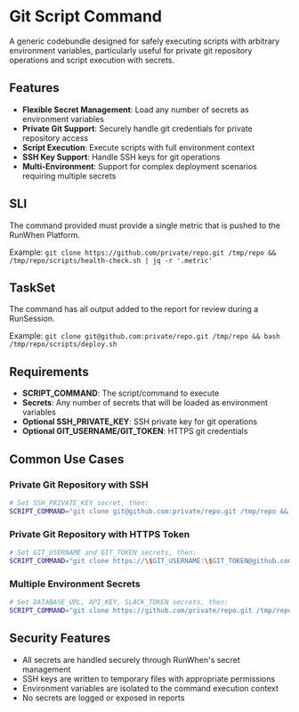 # Git Script Command
A generic codebundle designed for safely executing scripts with arbitrary environment variables, particularly useful for private git repository operations and script execution with secrets.

## Features
- **Flexible Secret Management**: Load any number of secrets as environment variables
- **Private Git Support**: Securely handle git credentials for private repository access
- **Script Execution**: Execute scripts with full environment context
- **SSH Key Support**: Handle SSH keys for git operations
- **Multi-Environment**: Support for complex deployment scenarios requiring multiple secrets

## SLI
The command provided must provide a single metric that is pushed to the RunWhen Platform. 

Example: `git clone https://github.com/private/repo.git /tmp/repo && /tmp/repo/scripts/health-check.sh | jq -r '.metric'`

## TaskSet
The command has all output added to the report for review during a RunSession. 

Example: `git clone git@github.com:private/repo.git /tmp/repo && bash /tmp/repo/scripts/deploy.sh`

## Requirements
- **SCRIPT_COMMAND**: The script/command to execute
- **Secrets**: Any number of secrets that will be loaded as environment variables
- **Optional SSH_PRIVATE_KEY**: SSH private key for git operations
- **Optional GIT_USERNAME/GIT_TOKEN**: HTTPS git credentials

## Common Use Cases

### Private Git Repository with SSH
```bash
# Set SSH_PRIVATE_KEY secret, then:
SCRIPT_COMMAND="git clone git@github.com:private/repo.git /tmp/repo && bash /tmp/repo/scripts/deploy.sh"
```

### Private Git Repository with HTTPS Token
```bash
# Set GIT_USERNAME and GIT_TOKEN secrets, then:
SCRIPT_COMMAND="git clone https://\$GIT_USERNAME:\$GIT_TOKEN@github.com/private/repo.git /tmp/repo && bash /tmp/repo/scripts/deploy.sh"
```

### Multiple Environment Secrets
```bash
# Set DATABASE_URL, API_KEY, SLACK_TOKEN secrets, then:
SCRIPT_COMMAND="git clone https://github.com/private/repo.git /tmp/repo && bash /tmp/repo/scripts/check-services.sh"
```

## Security Features
- All secrets are handled securely through RunWhen's secret management
- SSH keys are written to temporary files with appropriate permissions
- Environment variables are isolated to the command execution context
- No secrets are logged or exposed in reports 
